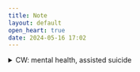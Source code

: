 ```yaml
---
title: Note
layout: default
open_heart: true
date: 2024-05-16 17:02
---
```


<details><summary>CW: mental health, assisted suicide</summary>

[Dutch woman, 29, granted euthanasia approval on grounds of mental suffering](https://www.theguardian.com/society/article/2024/may/16/dutch-woman-euthanasia-approval-grounds-of-mental-suffering).

“I feel relief.”

</details>
